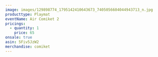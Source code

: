 ```yaml
---
image: images/129898774_1795142410643673_7405056604044943713_n.jpg
producttype: Playmat
eventName: Air Comiket 2
pricings:
  - quantity: 1
    price: 65
onsale: true
asin: 5Fiv5JzW2
merchandise: comiket
---
```

